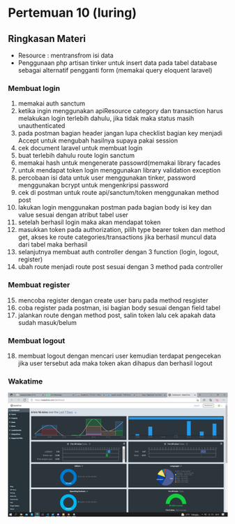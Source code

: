 # Pertemuan 10 (luring)
## Ringkasan Materi

- Resource : mentransfrom isi data
- Penggunaan php artisan tinker untuk insert data pada tabel database sebagai alternatif pengganti form (memakai query eloquent laravel)

### Membuat login
1. memakai auth sanctum
2. ketika ingin menggunakan apiResource category dan transaction harus melakukan login terlebih dahulu, jika tidak maka status masih unauthenticated
3. pada postman bagian header jangan lupa checklist bagian key menjadi Accept untuk mengubah hasilnya supaya pakai session
4. cek document laravel untuk membuat login
5. buat terlebih dahulu route login sanctum
6. memakai hash untuk mengenerate passowrd(memakai library facades
7. untuk mendapat token login menggunakan library validation exception
8. percobaan isi data untuk user menggunakan tinker, password menggunakan bcrypt untuk mengenkripsi password
9. cek di postman untuk route api/sanctum/token menggunakan method post
10. lakukan login menggunakan postman pada bagian body isi key dan value sesuai dengan atribut tabel user
11. setelah berhasil login maka akan mendapat token 
12. masukkan token pada authorization, pilih type bearer token dan method get, akses ke route categories/transactions jika berhasil muncul data dari tabel maka berhasil
13. selanjutnya membuat auth controller dengan 3 function (login, logout, register)
14. ubah route menjadi route post sesuai dengan 3 method pada controller

### Membuat register
15. mencoba register dengan create user baru pada method resgister
16. coba register pada postman, isi bagian body sesuai dengan field tabel
17. jalankan route dengan method post, salin token lalu cek apakah data sudah masuk/belum

### Membuat logout
18. membuat logout dengan mencari user kemudian terdapat pengecekan jika user tersebut ada maka token akan dihapus dan berhasil logout

### Wakatime
![Screenshot](img/wakatime.png)